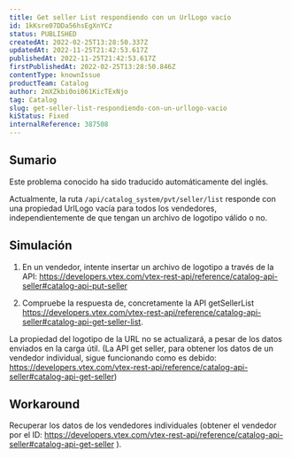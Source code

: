 ```yaml
---
title: Get seller List respondiendo con un UrlLogo vacío
id: 1kKsre07DDa56hsEgXnYCz
status: PUBLISHED
createdAt: 2022-02-25T13:28:50.337Z
updatedAt: 2022-11-25T21:42:53.617Z
publishedAt: 2022-11-25T21:42:53.617Z
firstPublishedAt: 2022-02-25T13:28:50.846Z
contentType: knownIssue
productTeam: Catalog
author: 2mXZkbi0oi061KicTExNjo
tag: Catalog
slug: get-seller-list-respondiendo-con-un-urllogo-vacio
kiStatus: Fixed
internalReference: 387508
---
```


## Sumario

<div class="alert alert-info">
  <p>Este problema conocido ha sido traducido automáticamente del inglés.</p>
</div>


Actualmente, la ruta `/api/catalog_system/pvt/seller/list` responde con una propiedad UrlLogo vacía para todos los vendedores, independientemente de que tengan un archivo de logotipo válido o no.




## Simulación


1) En un vendedor, intente insertar un archivo de logotipo a través de la API: https://developers.vtex.com/vtex-rest-api/reference/catalog-api-seller#catalog-api-put-seller

2) Compruebe la respuesta de, concretamente la API getSellerList https://developers.vtex.com/vtex-rest-api/reference/catalog-api-seller#catalog-api-get-seller-list.

La propiedad del logotipo de la URL no se actualizará, a pesar de los datos enviados en la carga útil. (La API get seller, para obtener los datos de un vendedor individual, sigue funcionando como es debido: https://developers.vtex.com/vtex-rest-api/reference/catalog-api-seller#catalog-api-get-seller)






## Workaround


Recuperar los datos de los vendedores individuales (obtener el vendedor por el ID: https://developers.vtex.com/vtex-rest-api/reference/catalog-api-seller#catalog-api-get-seller ).

